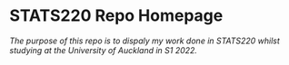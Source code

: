 [](stats220_rep_banner.jpg)
# STATS220 Repo Homepage

*The purpose of this repo is to dispaly my work done in STATS220 whilst studying at the University of Auckland in S1 2022.*

